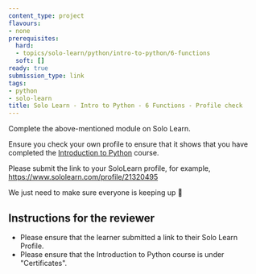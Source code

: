 ```yaml
---
content_type: project
flavours:
- none
prerequisites:
  hard:
  - topics/solo-learn/python/intro-to-python/6-functions
  soft: []
ready: true
submission_type: link
tags:
- python
- solo-learn
title: Solo Learn - Intro to Python - 6 Functions - Profile check
---
```


Complete the above-mentioned module on Solo Learn.

Ensure you check your own profile to ensure that it shows that you have completed the [Introduction to Python](https://www.sololearn.com/learn/courses/python-introduction) course.

Please submit the link to your SoloLearn profile, for example, https://www.sololearn.com/profile/21320495

We just need to make sure everyone is keeping up 💚

## Instructions for the reviewer

- Please ensure that the learner submitted a link to their Solo Learn Profile.
- Please ensure that the Introduction to Python course is under "Certificates".

